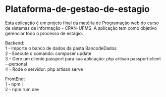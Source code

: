 # Plataforma-de-gestao-de-estagio
Esta aplicação é um projeto final da matéria de Programação web do curso de sistemas de informação - CPAN-UFMS. A aplicação tem como objetivo gerenciar todo o processo de estágio.


Backend:<br />
1 - Importe o banco de dados da pasta BancodeDados <br />
2 - Execute o comando: composer update <br />
3 - Gere um cliente passport para sua aplicação: php artisan passport:client --personal <br />
4 - Rode o servidor: php artisan serve <br />

FrontEnd:<br />
1 - npm i<br />
2 - npm rum dev<br />